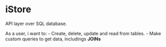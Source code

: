 # iStore

API layer over SQL database.

As a user, i want to:
    - Create, delete, update and read from tables.
    - Make custom queries to get data, includings **JOINs**

